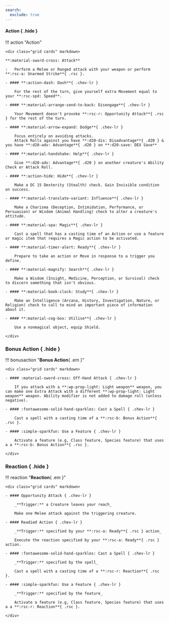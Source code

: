 ```yaml
---
search:
  exclude: true
---
```


<!-- --8<-- [start:quickref-action] -->

#### Action { .hide }

!!! action "Action"

    <div class="grid cards" markdown>

    **:material-sword-cross: Attack**
        
    :   Perform a Melee or Ranged attack with your weapon or perform **:rsc-a: Unarmed Strike**{ .rsc }.

    - #### **:action-dash: Dash**{ .chev-lr }

        For the rest of the turn, give yourself extra Movement equal to your **:rsc-spd: Speed**.

    - #### **:material-arrange-send-to-back: Disengage**{ .chev-lr } 

        Your Movement doesn't provoke **:rsc-r: Opportunity Attack**{ .rsc } for the rest of the turn.

    - #### **:material-arrow-expand: Dodge**{ .chev-lr } 

        Focus entirely on avoiding attacks.  
        Attack Rolls against you have **:d20-dis: Disadvantage**{ .d20 } & you have **:d20-adv: Advantage**{ .d20 } on **:d20-save: DEX Save**
        
    - #### **:material-handshake: Help**{ .chev-lr } 

        Give **:d20-adv: Advantage**{ .d20 } on another creature's Ability Check or Attack Roll.

    - #### **:action-hide: Hide**{ .chev-lr }

        Make a DC 15 Dexterity (Stealth) check. Gain Invisible condition on success.

    - #### **:material-translate-variant: Influence**{ .chev-lr }

        Make a Charisma (Deception, Intimidation, Performance, or Persuasion) or Wisdom (Animal Handling) check to alter a creature's attitude.

    - #### **:material-spa: Magic**{ .chev-lr }

        Cast a spell that has a casting time of an Action or use a feature or magic item that requires a Magic action to be activated. 

    - #### **:material-timer-alert: Ready**{ .chev-lr }

        Prepare to take an action or Move in response to a trigger you define.

    - #### **:material-magnify: Search**{ .chev-lr }

        Make a Wisdom (Insight, Medicine, Perception, or Survival) check to discern something that isn't obvious.

    - #### **:material-book-clock: Study**{ .chev-lr }

        Make an Intelligence (Arcana, History, Investigation, Nature, or Religion) check to call to mind an important piece of information about it.
    
    - #### **:material-cog-box: Utilise**{ .chev-lr }
        
        Use a nonmagical object, equip Shield.

    </div>

### Bonus Action { .hide }

!!! bonusaction "**Bonus Action**{ .em }"

    <div class="grid cards" markdown>

    - #### :material-sword-cross: Off-Hand Attack { .chev-lr }

        If you attack with a **:wp-prop-light: Light weapon** weapon, you can make one Extra Attack with a different **:wp-prop-light: Light weapon** weapon. Ability modifier is not added to damage roll (unless negative).

    - #### :fontawesome-solid-hand-sparkles: Cast a Spell { .chev-lr }

        Cast a spell with a casting time of a **:rsc-b: Bonus Action**{ .rsc }.

    - #### :simple-sparkfun: Use a Feature { .chev-lr }

        Activate a feature (e.g, Class feature, Species feature) that uses a a **:rsc-b: Bonus Action**{ .rsc }.

    </div>

### Reaction { .hide }

!!! reaction "**Reaction**{ .em }"

    <div class="grid cards" markdown>

    - #### Opportunity Attack { .chev-lr }

        _**Trigger:** a Creature leaves your reach_

        Make one Melee attack against the triggering creature.

    - #### Readied Action { .chev-lr }

        _**Trigger:** specified by your **:rsc-a: Ready**{ .rsc } action_

        Execute the reaction specified by your **:rsc-a: Ready**{ .rsc } action.

    - #### :fontawesome-solid-hand-sparkles: Cast a Spell { .chev-lr }

        _**Trigger:** specified by the spell_

        Cast a spell with a casting time of a **:rsc-r: Reaction**{ .rsc }.

    - #### :simple-sparkfun: Use a Feature { .chev-lr }

        _**Trigger:** specified by the feature_
        
        Activate a feature (e.g, Class feature, Species feature) that uses a a **:rsc-r: Reaction**{ .rsc }.

    </div>


<!-- --8<-- [end:quickref-action] -->